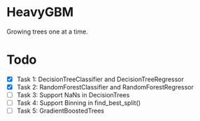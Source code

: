 # HeavyGBM

Growing trees one at a time.

# Todo

- [x] Task 1: DecisionTreeClassifier and DecisionTreeRegressor  
- [x] Task 2: RandomForestClassifier and RandomForestRegressor
- [ ] Task 3: Support NaNs in DecisionTrees  
- [ ] Task 4: Support Binning in find_best_split()
- [ ] Task 5: GradientBoostedTrees